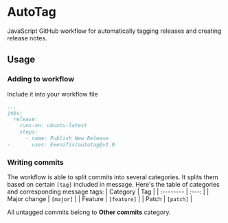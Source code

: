 # AutoTag
JavaScript GitHub workflow for automatically tagging releases and creating release notes.

## Usage
### Adding to workflow
Include it into your workflow file
```yaml
...
jobs:
  release:
    runs-on: ubuntu-latest
    steps:
      - name: Publish New Release
-       uses: Exenifix/autotag@v1.0
```

### Writing commits
The workflow is able to split commits into several categories. It splits them based on certain `[tag]` included in message. Here's the table of categories and corresponding message tags:
| Category | Tag |
| :-------- | :---: |
| Major change | `[major]` |
| Feature | `[feature]` |
| Patch | `[patch]` |

All untagged commits belong to **Other commits** category.
